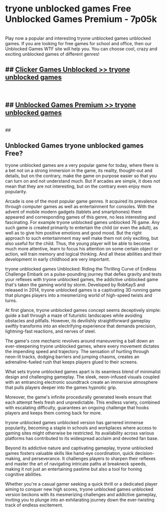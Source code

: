 # tryone unblocked games  Free Unblocked Games Premium - 7p05k <br>
<br>
Play now a popular and interesting tryone unblocked games unblocked games. If you are looking for free games for school and office, then our Unblocked Games WTF site will help you. You can choose cool, crazy and exciting unblocked games of different genres!


## ##  [Clicker Games Unblocked >> tryone unblocked games](http://freeplayer.one?title=tryone_unblocked_games&ref=UGames)
  <br>

##  ## [Unblocked Games Premium >> tryone unblocked games](http://freeplayer.one?title=tryone_unblocked_games&ref=UGames)
  <br>
  ##



## Unblocked Games tryone unblocked games Free?

tryone unblocked games are a very popular game for today, where there is a bet not on a strong immersion in the game, its reality, thought-out and details, but on the contrary, make the game on purpose easier so that you can turn on and not understand much. But if arcades are simple, it does not mean that they are not interesting, but on the contrary even enjoy more popularity.

Arcade is one of the most popular game genres. It acquired its prevalence through computer games as well as entertainment for consoles. With the advent of mobile modern gadgets (tablets and smartphones) there appeared and corresponding games of this genre, no less interesting and fascinating. For example tryone unblocked games unblocked 76 game. Any such game is created primarily to entertain the child (or even the adult), as well as to give him positive emotions and good mood. But the right approach to such entertainment may well make them not only exciting, but also useful for the child. Thus, the young player will be able to become much more attentive, learn to focus his attention on some certain object or action, will train memory and logical thinking. And all these abilities and their development in early childhood are very important.

tryone unblocked games Unblocked: Riding the Thrilling Curve of Endless Challenge
Embark on a pulse-pounding journey that defies gravity and tests your reflexes with tryone unblocked games, the addictive unblocked game that's taken the gaming world by storm. Developed by RobKayS and released in 2014, tryone unblocked games is a captivating 3D running game that plunges players into a mesmerizing world of high-speed twists and turns.

At first glance, tryone unblocked games concept seems deceptively simple: guide a ball through a maze of futuristic landscapes while avoiding obstacles and pitfalls. However, its devilishly straightforward gameplay swiftly transforms into an electrifying experience that demands precision, lightning-fast reactions, and nerves of steel.

The game's core mechanic revolves around maneuvering a ball down an ever-steepening tryone unblocked games, where every movement dictates the impending speed and trajectory. The sensation of hurtling through neon-lit tracks, dodging barriers and jumping chasms, creates an adrenaline-fueled rush that keeps players glued to their screens.

What sets tryone unblocked games apart is its seamless blend of minimalist design and challenging gameplay. The sleek, neon-infused visuals coupled with an entrancing electronic soundtrack create an immersive atmosphere that pulls players deeper into the games hypnotic grip.

Moreover, the game's infinite procedurally generated levels ensure that each attempt feels fresh and unpredictable. This endless variety, combined with escalating difficulty, guarantees an ongoing challenge that hooks players and keeps them coming back for more.

tryone unblocked games unblocked version has garnered immense popularity, becoming a staple in schools and workplaces where access to gaming sites might otherwise be restricted. Its availability across various platforms has contributed to its widespread acclaim and devoted fan base.

Beyond its addictive nature and captivating gameplay, tryone unblocked games fosters valuable skills like hand-eye coordination, quick decision-making, and perseverance. It challenges players to sharpen their reflexes and master the art of navigating intricate paths at breakneck speeds, making it not just an entertaining pastime but also a tool for honing cognitive abilities.

Whether you're a casual gamer seeking a quick thrill or a dedicated player aiming to conquer new high scores, tryone unblocked games unblocked version beckons with its mesmerizing challenges and addictive gameplay, inviting you to plunge into an exhilarating journey down the ever-twisting track of endless excitement.